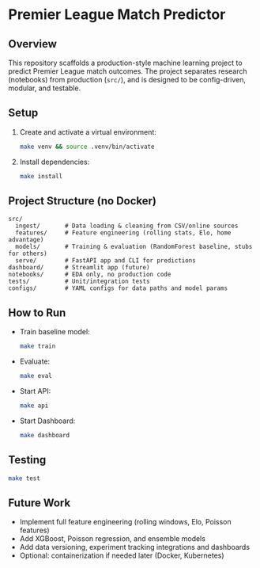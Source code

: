 # Premier League Match Predictor

## Overview
This repository scaffolds a production-style machine learning project to predict Premier League match outcomes. The project separates research (notebooks) from production (`src/`), and is designed to be config-driven, modular, and testable.

## Setup
1. Create and activate a virtual environment:
   ```bash
   make venv && source .venv/bin/activate
   ```
2. Install dependencies:
   ```bash
   make install
   ```

## Project Structure (no Docker)
```
src/
  ingest/       # Data loading & cleaning from CSV/online sources
  features/     # Feature engineering (rolling stats, Elo, home advantage)
  models/       # Training & evaluation (RandomForest baseline, stubs for others)
  serve/        # FastAPI app and CLI for predictions
dashboard/      # Streamlit app (future)
notebooks/      # EDA only, no production code
tests/          # Unit/integration tests
configs/        # YAML configs for data paths and model params
```

## How to Run
- Train baseline model:
  ```bash
  make train
  ```
- Evaluate:
  ```bash
  make eval
  ```
- Start API:
  ```bash
  make api
  ```
- Start Dashboard:
  ```bash
  make dashboard
  ```

## Testing
```bash
make test
```

## Future Work
- Implement full feature engineering (rolling windows, Elo, Poisson features)
- Add XGBoost, Poisson regression, and ensemble models
- Add data versioning, experiment tracking integrations and dashboards
- Optional: containerization if needed later (Docker, Kubernetes)


